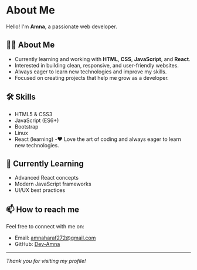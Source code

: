 # About Me

Hello! I'm **Amna**, a passionate web developer.

## 👩‍💻 About Me
- Currently learning and working with **HTML**, **CSS**, **JavaScript**, and **React**.
- Interested in building clean, responsive, and user-friendly websites.
- Always eager to learn new technologies and improve my skills.
- Focused on creating projects that help me grow as a developer.

## 🛠 Skills
- HTML5 & CSS3
- JavaScript (ES6+)
- Bootstrap
- Linux          
- React (learning)
-❤️ Love the art of coding and always eager to learn new technologies.

## 🌱 Currently Learning
- Advanced React concepts
- Modern JavaScript frameworks
- UI/UX best practices

## 📫 How to reach me
Feel free to connect with me on:
- Email: amnaharaf272@gmail.com
- GitHub: [Dev-Amna](https://github.com/Dev-Amna)

---

*Thank you for visiting my profile!*
